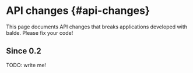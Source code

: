 API changes {#api-changes}
===========

This page documents API changes that breaks applications developed with balde. Please fix your code!


Since 0.2
---------

TODO: write me!
